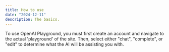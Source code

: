 ```yaml
---
title: How to use
date: "2024-12-11"
description: The basics.
---
```

To use OpenAI Playground, you must first create an account and navigate to the actual 'playground' of the site. Then, select either "chat", "complete", or "edit" to determine what the AI will be assisting you with.
